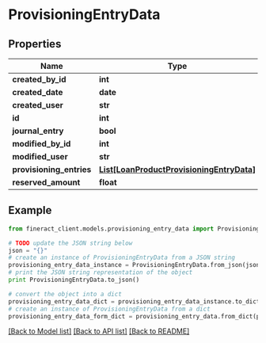 # ProvisioningEntryData


## Properties

Name | Type | Description | Notes
------------ | ------------- | ------------- | -------------
**created_by_id** | **int** |  | [optional] 
**created_date** | **date** |  | [optional] 
**created_user** | **str** |  | [optional] 
**id** | **int** |  | [optional] 
**journal_entry** | **bool** |  | [optional] 
**modified_by_id** | **int** |  | [optional] 
**modified_user** | **str** |  | [optional] 
**provisioning_entries** | [**List[LoanProductProvisioningEntryData]**](LoanProductProvisioningEntryData.md) |  | [optional] 
**reserved_amount** | **float** |  | [optional] 

## Example

```python
from fineract_client.models.provisioning_entry_data import ProvisioningEntryData

# TODO update the JSON string below
json = "{}"
# create an instance of ProvisioningEntryData from a JSON string
provisioning_entry_data_instance = ProvisioningEntryData.from_json(json)
# print the JSON string representation of the object
print ProvisioningEntryData.to_json()

# convert the object into a dict
provisioning_entry_data_dict = provisioning_entry_data_instance.to_dict()
# create an instance of ProvisioningEntryData from a dict
provisioning_entry_data_form_dict = provisioning_entry_data.from_dict(provisioning_entry_data_dict)
```
[[Back to Model list]](../README.md#documentation-for-models) [[Back to API list]](../README.md#documentation-for-api-endpoints) [[Back to README]](../README.md)


